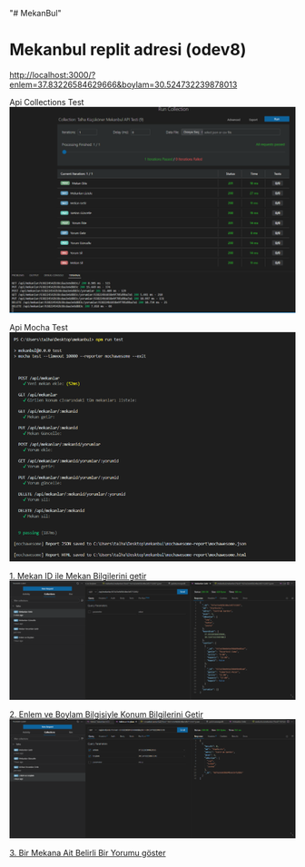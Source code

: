 "# MekanBul" 


# Mekanbul replit adresi (odev8)
[http://localhost:3000/?enlem=37.83226584629666&boylam=30.524732239878013](http://localhost:3000/?enlem=37.83226584629666&boylam=30.524732239878013)

Api Collections Test![Alt text](pictures/Api%20Collections%20Test.png)

Api Mocha Test![Alt text](pictures/Api%20Mocha%20Test.png)

[1. Mekan ID ile Mekan Bilgilerini getir](https://mekanbul5.talhakucukoner.repl.co/api/mekanlar/637a33e9d5b34be3d5713265/)![Alt text](pictures/mekan%20id%20kodu%20ile%20mekan%20bulma.png)

[2. Enlem ve Boylam Bilgisiyle Konum Bilgilerini Getir](https://mekanbul5.talhakucukoner.repl.co/api/mekanlar?enlem=37.7&boylam=30.5)![Alt text](pictures/enlem%20ve%20boylam%20ile%20mekan%20bulma.png)

[3. Bir Mekana Ait Belirli Bir Yorumu göster](https://mekanbul5.talhakucukoner.repl.co/api/mekanlar/637a33e9d5b34be3d5713265/yorumlar/637a353e3f3a71eb30d936eb)






